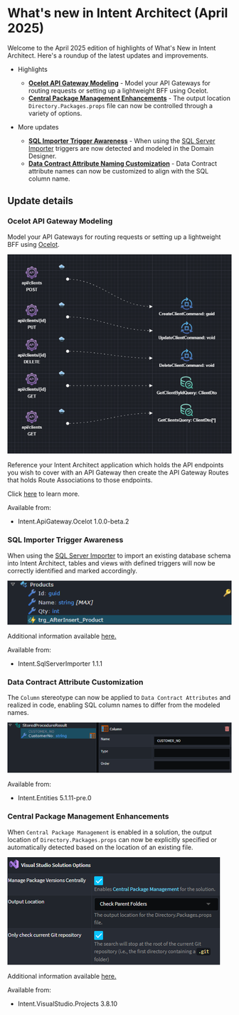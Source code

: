 # What's new in Intent Architect (April 2025)

Welcome to the April 2025 edition of highlights of What's New in Intent Architect. Here's a roundup of the latest updates and improvements.

- Highlights
  - **[Ocelot API Gateway Modeling](#ocelot-api-gateway-modeling)** - Model your API Gateways for routing requests or setting up a lightweight BFF using Ocelot.
  - **[Central Package Management Enhancements](central-package-management-enhancements)** - The output location `Directory.Packages.props` file can now be controlled through a variety of options.

- More updates
  - **[SQL Importer Trigger Awareness](#sql-importer-trigger-awareness)** - When using the [SQL Server Importer](https://docs.intentarchitect.com/articles/modules-dotnet/intent-sqlserverimporter/intent-sqlserverimporter.html) triggers are now detected and modeled in the Domain Designer.
  - **[Data Contract Attribute Naming Customization](#data-contract-attribute-customization)** - Data Contract attribute names can now be customized to align with the SQL column name.

## Update details

### Ocelot API Gateway Modeling

Model your API Gateways for routing requests or setting up a lightweight BFF using [Ocelot](https://ocelot.readthedocs.io/en/latest/introduction/bigpicture.html).

![Ocelot API Gateway modeling](images/ocelot-modeling.png)

Reference your Intent Architect application which holds the API endpoints you wish to cover with an API Gateway then create the API Gateway Routes that holds Route Associations to those endpoints.

Click [here](https://docs.intentarchitect.com/articles/modules-dotnet/intent-apigateway-ocelot/intent-apigateway-ocelot.html) to learn more.

Available from:

- Intent.ApiGateway.Ocelot 1.0.0-beta.2

### SQL Importer Trigger Awareness

When using the [SQL Server Importer](https://docs.intentarchitect.com/articles/modules-dotnet/intent-sqlserverimporter/intent-sqlserverimporter.html) to import an existing database schema into Intent Architect, tables and views with defined triggers will now be correctly identified and marked accordingly.

![Trigger Import](images/trigger-import.png)

Additional information available [here.](https://docs.intentarchitect.com/articles/modules-dotnet/intent-sqlserverimporter/intent-sqlserverimporter.html#trigger-imports)

Available from:

- Intent.SqlServerImporter 1.1.1

### Data Contract Attribute Customization

The `Column` stereotype can now be applied to `Data Contract Attributes` and realized in code, enabling SQL column names to differ from the modeled names.

![Data Contract Attribute](images/data-contract-attribute.png)

Available from:

- Intent.Entities 5.1.11-pre.0

### Central Package Management Enhancements

When `Central Package Management` is enabled in a solution, the output location of `Directory.Packages.props` can now be explicitly specified or automatically detected based on the location of an existing file.

![Central Package Management Enhancements](images/cpm-updates.png)

Additional information available [here.](https://docs.intentarchitect.com/articles/modules-dotnet/intent-visualstudio-projects/intent-visualstudio-projects.html#central-package-management)

Available from:

- Intent.VisualStudio.Projects 3.8.10
